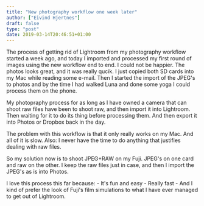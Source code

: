 ```yaml
---
title: "New photography workflow one week later"
author: ["Eivind Hjertnes"]
draft: false
type: "post"
date: 2019-03-14T20:46:51+01:00
---
```


The process of getting rid of Lightroom from my photography workflow
started a week ago, and today I imported and processed my first round of
images using the new workflow end to end. I could not be happier. The
photos looks great, and it was really qucik. I just copied both SD cards
into my Mac while reading some e-mail. Then I started the import of the
JPEG's to photos and by the time I had walked Luna and done some yoga I
could process them on the phone.

My photopraphy process for as long as I have owned a camera that can
shoot raw files have been to shoot raw, and then import it into
Lightroom. Then waiting for it to do its thing before processing them.
And then export it into Photos or Dropbox back in the day.

The problem with this workflow is that it only really works on my Mac.
And all of it is slow. Also: I never have the time to do anything that
justifies dealing with raw files.

So my solution now is to shoot JPEG+RAW on my Fuji. JPEG's on one card
and raw on the other. I keep the raw files just in case, and then I
import the JPEG's as is into Photos.

I love this process this far because: - It's fun and easy - Really
fast - And I kind of prefer the look of Fuji's film simulations to what
I have ever managed to get out of Lightroom.
